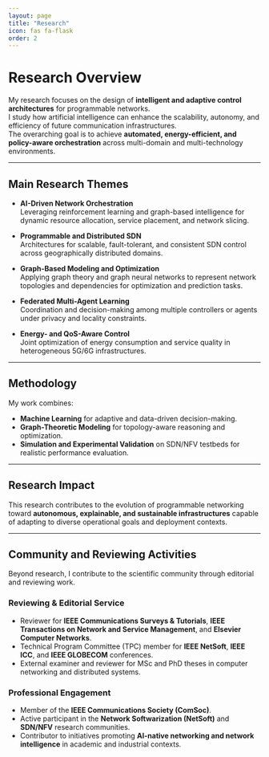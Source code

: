 ```yaml
---
layout: page
title: "Research"
icon: fas fa-flask
order: 2
---
```


# Research Overview

My research focuses on the design of **intelligent and adaptive control architectures** for programmable networks.  
I study how artificial intelligence can enhance the scalability, autonomy, and efficiency of future communication infrastructures.  
The overarching goal is to achieve **automated, energy-efficient, and policy-aware orchestration** across multi-domain and multi-technology environments.

---

## Main Research Themes

- **AI-Driven Network Orchestration**  
  Leveraging reinforcement learning and graph-based intelligence for dynamic resource allocation, service placement, and network slicing.

- **Programmable and Distributed SDN**  
  Architectures for scalable, fault-tolerant, and consistent SDN control across geographically distributed domains.

- **Graph-Based Modeling and Optimization**  
  Applying graph theory and graph neural networks to represent network topologies and dependencies for optimization and prediction tasks.

- **Federated Multi-Agent Learning**  
  Coordination and decision-making among multiple controllers or agents under privacy and locality constraints.

- **Energy- and QoS-Aware Control**  
  Joint optimization of energy consumption and service quality in heterogeneous 5G/6G infrastructures.

---

## Methodology

My work combines:
- **Machine Learning** for adaptive and data-driven decision-making.  
- **Graph-Theoretic Modeling** for topology-aware reasoning and optimization.  
- **Simulation and Experimental Validation** on SDN/NFV testbeds for realistic performance evaluation.

---

## Research Impact

This research contributes to the evolution of programmable networking toward **autonomous, explainable, and sustainable infrastructures** capable of adapting to diverse operational goals and deployment contexts.

---

## Community and Reviewing Activities

Beyond research, I contribute to the scientific community through editorial and reviewing work.

### Reviewing & Editorial Service
- Reviewer for **IEEE Communications Surveys & Tutorials**, **IEEE Transactions on Network and Service Management**, and **Elsevier Computer Networks**.  
- Technical Program Committee (TPC) member for **IEEE NetSoft**, **IEEE ICC**, and **IEEE GLOBECOM** conferences.  
- External examiner and reviewer for MSc and PhD theses in computer networking and distributed systems.

### Professional Engagement
- Member of the **IEEE Communications Society (ComSoc)**.  
- Active participant in the **Network Softwarization (NetSoft)** and **SDN/NFV** research communities.  
- Contributor to initiatives promoting **AI-native networking and network intelligence** in academic and industrial contexts.
